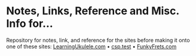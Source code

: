 # Notes, Links, Reference and Misc. Info for&hellip;

Repository for notes, link, and reference for the sites before making it onto one of these sites: [LearningUkulele.com](https://www.learningukulele.com) &bull; [csp.test](https://csp.test.com) &bull; [FunkyFrets.com](https://www.funlyfrets.com)
